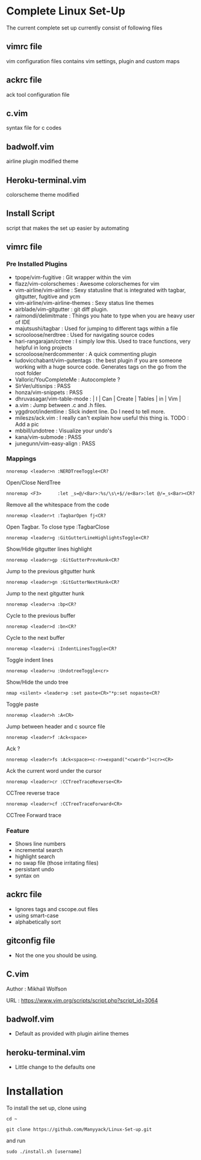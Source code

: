 # Complete Linux Set-Up
The current complete set up currently consist of following files

## vimrc file
vim configuration files contains vim settings, plugin and custom maps

## ackrc file
ack tool configuration file

## c.vim
syntax file for c codes

## badwolf.vim
airline plugin modified theme

## Heroku-terminal.vim
colorscheme theme modified

## Install Script
script that makes the set up easier by automating

## vimrc file

### Pre Installed Plugins
- tpope/vim-fugitive
: Git wrapper within the vim
- flazz/vim-colorschemes
: Awesome colorschemes for vim
- vim-airline/vim-airline
: Sexy statusline that is integrated with tagbar, gitgutter, fugitive and ycm
- vim-airline/vim-airline-themes
: Sexy status line themes
- airblade/vim-gitgutter
: git diff plugin.
- raimondi/delimitmate
: Things you hate to type when you are heavy user of IDE
- majutsushi/tagbar
: Used for jumping to different tags within a file
- scrooloose/nerdtree
: Used for navigating source codes
- hari-rangarajan/cctree
: I simply low this. Used to trace functions, very helpful in long projects
- scrooloose/nerdcommenter
: A quick commenting plugin
- ludovicchabant/vim-gutentags
: the best plugin if you are someone working with a huge source code. Generates tags on the go from the root folder
- Valloric/YouCompleteMe
: Autocomplete ?
- SirVer/ultisnips
: PASS
- honza/vim-snippets
: PASS
- dhruvasagar/vim-table-mode
: | I | Can | Create | Tables | in | Vim |
- a.vim
: Jump between .c and .h files.
- yggdroot/indentline
: Slick indent line. Do I need to tell more.
- mileszs/ack.vim
: I really can't explain how useful this thing is. TODO : Add a pic
- mbbill/undotree
: Visualize your undo's
- kana/vim-submode
: PASS
- junegunn/vim-easy-align
: PASS

### Mappings

`nnoremap <leader>n :NERDTreeToggle<CR?`

Open/Close NerdTree

`nnoremap <F3>      :let _s=@/<Bar>:%s/\s\+$//e<Bar>:let @/=_s<Bar><CR?`

Remove all the whitespace from the code

`nnoremap <leader>t :TagbarOpen fj<CR?`

Open Tagbar. To close type :TagbarClose

`nnoremap <leader>g :GitGutterLineHighlightsToggle<CR?`

Show/Hide gitgutter lines highlight 

`nnoremap <leader>gp :GitGutterPrevHunk<CR?`

Jump to the previous gitgutter hunk

`nnoremap <leader>gn :GitGutterNextHunk<CR?`

Jump to the next gitgutter hunk

`nnoremap <leader>a :bp<CR?`

Cycle to the previous buffer

`nnoremap <leader>d :bn<CR?`

Cycle to the next buffer

`nnoremap <leader>i :IndentLinesToggle<CR?`

Toggle indent lines

`nnoremap <leader>u :UndotreeToggle<cr>`

Show/Hide the undo tree

`nmap <silent> <leader>p :set paste<CR>"*p:set nopaste<CR?`

Toggle paste

`nnoremap <leader>h :A<CR>`

Jump between header and c source file

`nnoremap <leader>f :Ack<space>`

Ack ?

`nnoremap <leader>fs :Ack<space><c-r>=expand("<cword>")<cr><CR>`

Ack the current word under the cursor

`nnoremap <leader>cr :CCTreeTraceReverse<CR>`

CCTree reverse trace

`nnoremap <leader>cf :CCTreeTraceForward<CR>`

CCTree Forward trace

### Feature

- Shows line numbers
- incremental search
- highlight search
- no swap file (those irritating files)
- persistant undo
- syntax on 

## ackrc file

- Ignores tags and cscope.out files
- using smart-case
- alphabetically sort

## gitconfig file

- Not the one you should be using.

## C.vim

Author  : Mikhail Wolfson

URL     : https://www.vim.org/scripts/script.php?script_id=3064

## badwolf.vim

- Default as provided with plugin airline themes

## heroku-terminal.vim

- Little change to the defaults one

# Installation

To install the set up, clone using

`cd ~`

`git clone https://github.com/Manyyack/Linux-Set-up.git`

and run

`sudo ./install.sh [username]`
